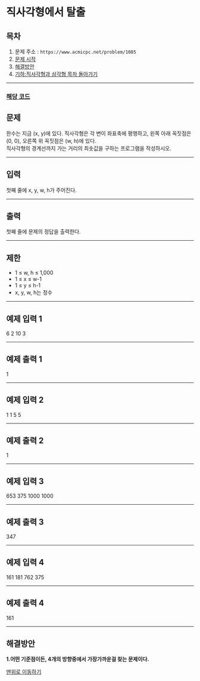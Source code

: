 # 직사각형에서 탈출

## 목차

1. 문제 주소 : `https://www.acmicpc.net/problem/1085`
2. [문제 시작](#문제)
3. [해결방안](#해결방안)
4. [기하:직사각형과 삼각형 목차 돌아가기](../README.md)
___

### [해당 코드](./직사각형에서탈출.java)

## 문제

한수는 지금 (x, y)에 있다. 직사각형은 각 변이 좌표축에 평행하고, 왼쪽 아래 꼭짓점은 (0, 0), 오른쪽 위 꼭짓점은 (w, h)에 있다.<br>
직사각형의 경계선까지 가는 거리의 최솟값을 구하는 프로그램을 작성하시오.
___

## 입력

첫째 줄에 x, y, w, h가 주어진다.

___
## 출력

첫째 줄에 문제의 정답을 출력한다.
___

## 제한

+ 1 ≤ w, h ≤ 1,000
+ 1 ≤ x ≤ w-1
+ 1 ≤ y ≤ h-1
+ x, y, w, h는 정수 

---

## 예제 입력 1

6 2 10 3

---

## 예제 출력 1

1

---

## 예제 입력 2

1 1 5 5

---

## 예제 출력 2

1

---

## 예제 입력 3

653 375 1000 1000

---

## 예제 출력 3

347

---

## 예제 입력 4

161 181 762 375

---

## 예제 출력 4

161

---

## 해결방안
**1.어떤 기준점이든, 4개의 방향중에서 가장가까운걸 찾는 문제이다.** <br>

[맨위로 이동하기](#직사각형에서-탈출)